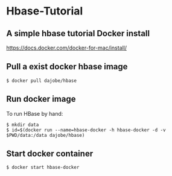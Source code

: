 # Hbase-Tutorial
A simple hbase tutorial 
Docker install
---------
https://docs.docker.com/docker-for-mac/install/

Pull a exist docker hbase image
----------
    $ docker pull dajobe/hbase

Run docker image
----------
To run HBase by hand:

    $ mkdir data
    $ id=$(docker run --name=hbase-docker -h hbase-docker -d -v $PWD/data:/data dajobe/hbase)

Start docker container
----------
    $ docker start hbase-docker
